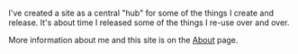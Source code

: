 I've created a site as a central "hub" for some of the things I create and release. It's about time I released some of the things I re-use over and over.

More information about me and this site is on the [About](/about/) page.